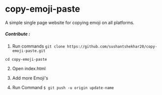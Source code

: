 # copy-emoji-paste

A simple single page website for copying emoji on all platforms.


##### Contribute : 

1. Run commands
` git clone https://github.com/sushantshekhar20/copy-emoji-paste.git `

`cd copy-emoji-paste`

2. Open index.html

3. Add more Emoji's

4. Run Command
 `$ git push -u origin update-name`